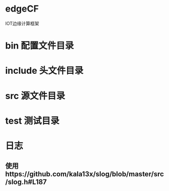 # edgeCF

IOT边缘计算框架

# bin 配置文件目录

# include 头文件目录

# src 源文件目录

# test 测试目录

# 日志
## 使用https://github.com/kala13x/slog/blob/master/src/slog.h#L187


